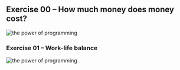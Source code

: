 ## Exercise 00 – How much money does money cost?
![the power of programming](<https://imgs.xkcd.com/comics/regular_expressions.png>)

### Exercise 01 – Work-life balance
![the power of programming](<https://imgs.xkcd.com/comics/regular_expressions.png>)
